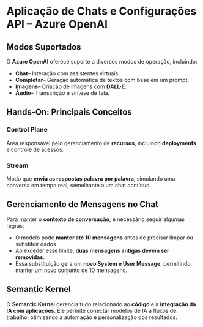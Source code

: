 # Aplicação de Chats e Configurações API – Azure OpenAI  

## Modos Suportados  
O **Azure OpenAI** oferece suporte a diversos modos de operação, incluindo:  
- **Chat**– Interação com assistentes virtuais.  
- **Completar**– Geração automática de textos com base em um prompt.  
- **Imagens**– Criação de imagens com **DALL·E**.  
- **Áudio**– Transcrição e síntese de fala.  

## Hands-On: Principais Conceitos  
### **Control Plane** 
Área responsável pelo gerenciamento de **recursos**, incluindo **deployments** e controle de acessos.  

### **Stream**   
Modo que **envia as respostas palavra por palavra**, simulando uma conversa em tempo real, semelhante a um chat contínuo.  

## Gerenciamento de Mensagens no Chat  
Para manter o **contexto de conversação**, é necessário seguir algumas regras:  
- O modelo pode **manter até 10 mensagens** antes de precisar limpar ou substituir dados.  
- Ao exceder esse limite, **duas mensagens antigas devem ser removidas**.  
- Essa substituição gera um **novo System e User Message**, permitindo manter um novo conjunto de 10 mensagens.  

## **Semantic Kernel**  
O **Semantic Kernel** gerencia tudo relacionado ao **código** e à **integração da IA com aplicações**. Ele permite conectar modelos de IA a fluxos de trabalho, otimizando a automação e personalização dos resultados.  

